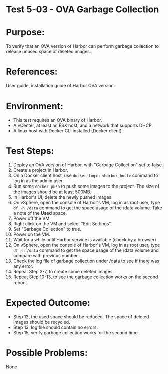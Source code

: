 Test 5-03 - OVA Garbage Collection
=======

# Purpose:

To verify that an OVA version of Harbor can perform garbage collection to release unused space of deleted images.

# References:
User guide, installation guide of Harbor OVA version.

# Environment:
* This test requires an OVA binary of Harbor.
* A vCenter, at least an ESX host, and a network that supports DHCP.
* A linux host with Docker CLI installed (Docker client).

# Test Steps:
1. Deploy an OVA version of Harbor, with "Garbage Collection" set to false.
2. Create a project in Harbor.
3. On a Docker client host, use `docker login <harbor_host>` command to log in as the admin user.
4. Run some `docker push` to push some images to the project. The size of the images should be at least 500MB.
5. In Harbor's UI, delete the newly pushed images.
6. On vSphere, open the console of Harbor's VM, log in as root user, type `df -h /data` command to get the space usage of the /data volume. Take a note of the **Used** space.
7. Power off the VM.
8. Right click on the VM and select "Edit Settings".
9. Set "Garbage Collection" to true.
10. Power on the VM.
11. Wait for a while until Harbor service is available (check by a browser)
12. On vSphere, open the console of Harbor's VM, log in as root user, type `df -h /data` command to get the space usage of the /data volume and compare with previous number.
13. Check the log file of garbage collection under /data to see if there was any error.
14. Repeat Step 3-7, to create some deleted images.
15. Repeat Step 10-13, to see the garbage collection works on the second reboot.


# Expected Outcome:
* Step 12, the used space should be reduced. The space of deleted images should be recycled.
* Step 13, log file should contain no errors.
* Step 15, verify garbage collection works for the second time.

# Possible Problems:
None